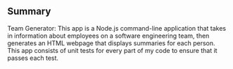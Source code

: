 ## Summary

Team Generator:
This app is a Node.js command-line application that takes in information about employees on a software engineering team, then generates an HTML webpage that displays summaries for each person. This app consists of unit tests for every part of my code to ensure that it passes each test.
